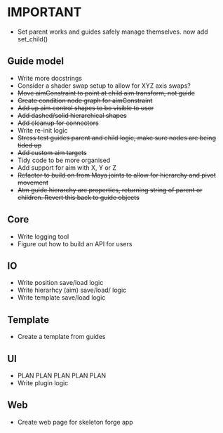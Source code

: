 # IMPORTANT
* Set parent works and guides safely manage themselves. now add set_child()

## Guide model
* Write more docstrings
* Consider a shader swap setup to allow for XYZ axis swaps?
* ~~Move aimConstraint to point at child aim transform, not guide~~
* ~~Create condition node graph for aimConstraint~~
* ~~Add up aim control shapes to be visible to user~~
* ~~Add dashed/solid hierarchical shapes~~
* ~~Add cleanup for connectors~~
* Write re-init logic
* ~~Stress test guides parent and child logic, make sure nodes are being tided up~~
* ~~Add custom aim targets~~
* Tidy code to be more organised
* Add support for aim with X, Y or Z
* ~~Refactor to build on from Maya joints to allow for hierarchy and pivot movement~~
* ~~Atm guide hierarchy are properties, returning string of parent or children. Revert this back to guide objects~~

## Core
* Write logging tool
* Figure out how to build an API for users

## IO
* Write position save/load logic
* Write hierarhcy (aim) save/load/ logic
* Write template save/load logic

## Template
* Create a template from guides

## UI
* PLAN PLAN PLAN PLAN PLAN 
* Write plugin logic

## Web
* Create web page for skeleton forge app
